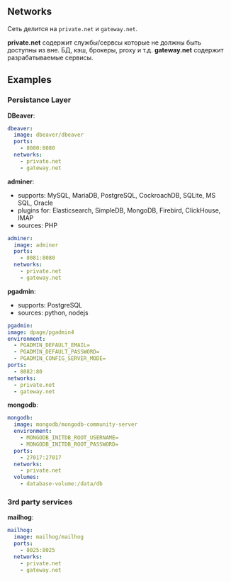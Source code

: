 ## Networks

Сеть делится на `private.net` и `gateway.net`.

**private.net** содержит службы/сервсы которые не должны быть доступны из вне. БД, кэш, брокеры, proxy и т.д.
**gateway.net** содержит разрабатываемые сервисы.

## Examples

### Persistance Layer

**DBeaver**:

```yaml
dbeaver:
  image: dbeaver/dbeaver
  ports:
    - 8080:8080
  networks:
    - private.net
    - gateway.net
```

**adminer**:

- supports: MySQL, MariaDB, PostgreSQL, CockroachDB, SQLite, MS SQL, Oracle
- plugins for: Elasticsearch, SimpleDB, MongoDB, Firebird, ClickHouse, IMAP
- sources: PHP

```yaml
adminer:
  image: adminer
  ports:
    - 8081:8080
  networks:
    - private.net
    - gateway.net
```

**pgadmin**:

- supports: PostgreSQL
- sources: python, nodejs

```yaml
pgadmin:
image: dpage/pgadmin4
environment:
  - PGADMIN_DEFAULT_EMAIL=
  - PGADMIN_DEFAULT_PASSWORD=
  - PGADMIN_CONFIG_SERVER_MODE=
ports:
  - 8082:80
networks:
  - private.net
  - gateway.net
```

**mongodb**:

```yaml
mongodb:
  image: mongodb/mongodb-community-server
  environment:
    - MONGODB_INITDB_ROOT_USERNAME=
    - MONGODB_INITDB_ROOT_PASSWORD=
  ports:
    - 27017:27017
  networks:
    - private.net
  volumes:
    - database-volume:/data/db
```

### 3rd party services

**mailhog**:

```yaml
mailhog:
  image: mailhog/mailhog
  ports:
    - 8025:8025
  networks:
    - private.net
    - gateway.net
```
